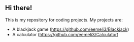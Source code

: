 ## Hi there!

This is my repository for coding projects. My projects are:
- A blackjack game (https://github.com/eemeli3/Blackjack)
- A calculator (https://github.com/eemeli3/Calculator)
